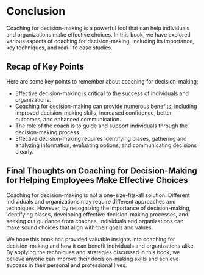 # Conclusion

Coaching for decision-making is a powerful tool that can help individuals and organizations make effective choices. In this book, we have explored various aspects of coaching for decision-making, including its importance, key techniques, and real-life case studies.

Recap of Key Points
-------------------

Here are some key points to remember about coaching for decision-making:

* Effective decision-making is critical to the success of individuals and organizations.
* Coaching for decision-making can provide numerous benefits, including improved decision-making skills, increased confidence, better outcomes, and enhanced communication.
* The role of the coach is to guide and support individuals through the decision-making process.
* Effective decision-making requires identifying biases, gathering and analyzing information, evaluating options, and communicating decisions clearly.

Final Thoughts on Coaching for Decision-Making for Helping Employees Make Effective Choices
-------------------------------------------------------------------------------------------

Coaching for decision-making is not a one-size-fits-all solution. Different individuals and organizations may require different approaches and techniques. However, by recognizing the importance of decision-making, identifying biases, developing effective decision-making processes, and seeking out guidance from coaches, individuals and organizations can make sound choices that align with their goals and values.

We hope this book has provided valuable insights into coaching for decision-making and how it can benefit individuals and organizations alike. By applying the techniques and strategies discussed in this book, we believe anyone can improve their decision-making skills and achieve success in their personal and professional lives.